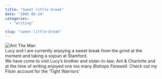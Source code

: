 ```yaml
---
title: "Sweet little break"
date: "2005-09-24"
categories: 
  - "writing"

slug: "sweet-little-break"
---
```


![Ant The Man](/images/46198430_6596d3b20f_m.jpg)  
Lucy and I are currently enjoying a sweet break from the grind at the moment and taking a sojoun at Stamford.  
We have come to visit Lucy’s brother and sister-in-law; Ant & Charlotte and at the time of writing enjoyed one too many _Bishops Farewell_. Check out my Flickr account for the ‘Tight Warriors’
